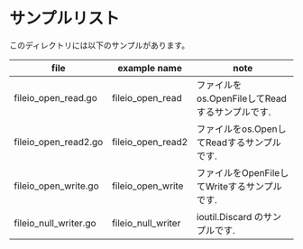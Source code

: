 # サンプルリスト

このディレクトリには以下のサンプルがあります。

|file|example name|note|
|----|------------|----|
|fileio\_open\_read.go|fileio\_open\_read|ファイルをos.OpenFileしてReadするサンプルです.|
|fileio\_open\_read2.go|fileio\_open\_read2|ファイルをos.OpenしてReadするサンプルです.|
|fileio\_open\_write.go|fileio\_open\_write|ファイルをOpenFileしてWriteするサンプルです.|
|fileio\_null\_writer.go|fileio\_null\_writer|ioutil.Discard のサンプルです.|
